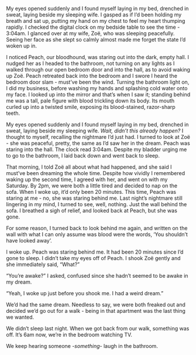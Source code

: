 My eyes opened suddenly and I found myself laying in my bed, drenched in sweat, laying beside my sleeping wife. I gasped as if I’d been holding my breath and sat up, putting my hand on my chest to feel my heart thumping rapidly. I checked the digital clock on my bedside table to see the time - 3:04am. I glanced over at my wife, Zoë, who was sleeping peacefully. Seeing her face as she slept so calmly almost made me forget the state I’d woken up in.

I noticed Peach, our bloodhound, was staring out into the dark, empty hall. I nudged her as I headed to the bathroom, not turning on any lights as I walked through our open bedroom door and into the hall, as to avoid waking up Zoë. Peach retreated back into the bedroom and I swore I heard the bedroom door slam - must’ve been the wind. Turning the bathroom light on, I did my business, before washing my hands and splashing cold water onto my face. I looked up into the mirror and that’s when I saw it; standing behind me was a tall, pale figure with blood trickling down its body. Its mouth curled up into a twisted smile, exposing its blood-stained, razor-sharp teeth. 

My eyes opened suddenly and I found myself laying in my bed, drenched in sweat, laying beside my sleeping wife. *Wait, didn’t this already happen?* I thought to myself, recalling the nightmare I’d just had. I turned to look at Zoë - she was peaceful, pretty, the same as I’d saw her in the dream. Peach was staring into the hall. The clock read 3:04am. Despite my bladder urging me to go to the bathroom, I laid back down and went back to sleep. 

That morning, I told Zoë all about what had happened, and she said I must’ve been dreaming the whole time. Despite how vividly I remembered waking up the second time, I agreed with her, and went on with my Saturday. By 2pm, we were both a little tired and decided to nap on the sofa. When I woke up, it’d only been 20 minutes. This time, Peach was staring at me - no, she was staring behind me. Last night’s nightmare still lingering in my mind, I turned to see, well, nothing. Just the wall behind the sofa. I breathed a sigh of relief, and looked back at Peach, but she was gone. 

For some reason, I turned back to look behind me again, and written on the wall with what I can only assume was blood were the words, ‘You shouldn’t have looked away’.

I woke up. Peach was staring behind me. It had been 20 minutes since I’d gone to sleep. I didn’t take my eyes off of Peach. I shook Zoë gently and she immediately said, “What?”

“You’re awake?” I asked, confused since she hadn’t seemed to be awake in my dream. 

“Yeah, I woke up just before you shook me. I had a weird dream.”

We’d had the same dream. Needless to say, we were both freaked out and decided we’d go out for a walk - being in that apartment was the last thing we wanted. 

We didn’t sleep last night. When we got back from our walk, something was off. It’s 6am now, we’re in the bedroom watching TV. 

We keep hearing someone -*something*- laugh in the bathroom.